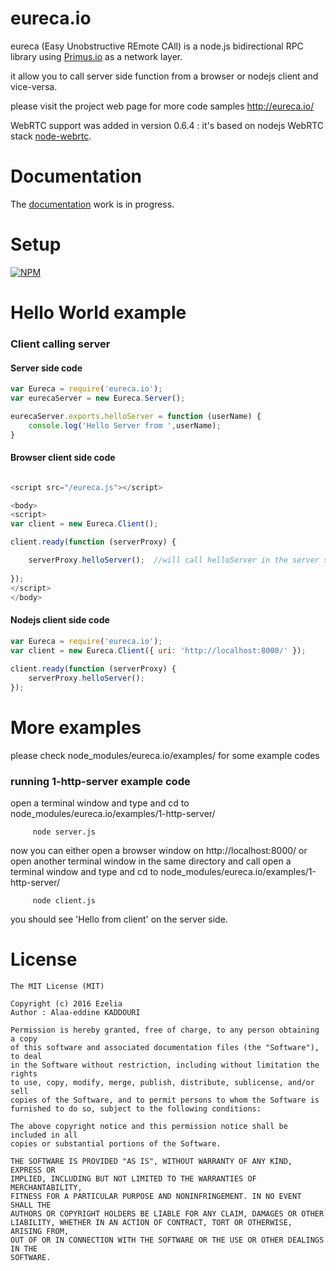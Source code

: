 eureca.io
=========

eureca (Easy Unobstructive REmote CAll) is a node.js bidirectional RPC library using [Primus.io](https://github.com/primus/primus) as a network layer.

it allow you to call server side function from a browser or nodejs client and vice-versa.

please visit the project web page for more code samples http://eureca.io/

WebRTC support was added in version 0.6.4 : it's based on nodejs WebRTC stack [node-webrtc](https://github.com/js-platform/node-webrtc).


Documentation
=============
The [documentation](http://eureca.io/doc/) work is in progress.


Setup 
======
[![NPM](https://nodei.co/npm/eureca.io.png)](https://npmjs.org/package/eureca.io)


Hello World example
===================

### Client calling server

#### Server side code

```javascript
var Eureca = require('eureca.io');
var eurecaServer = new Eureca.Server();

eurecaServer.exports.helloServer = function (userName) {
	console.log('Hello Server from ',userName);
}
```

#### Browser client side code

```javascript

<script src="/eureca.js"></script>

<body>
<script>
var client = new Eureca.Client(); 

client.ready(function (serverProxy) {

	serverProxy.helloServer();  //will call helloServer in the server side
	
});
</script>
</body>
```

#### Nodejs client side code


```javascript
var Eureca = require('eureca.io');
var client = new Eureca.Client({ uri: 'http://localhost:8000/' });
 
client.ready(function (serverProxy) {
	serverProxy.helloServer();
});
```


More examples 
=============

please check node_modules/eureca.io/examples/ for some example codes


### running 1-http-server example code

open a terminal window and type and cd to node_modules/eureca.io/examples/1-http-server/

```
     node server.js
```


now you can either open a browser window on http://localhost:8000/ or open another terminal window in the same directory and call
open a terminal window and type and cd to node_modules/eureca.io/examples/1-http-server/

```
     node client.js
```

you should see 'Hello from client' on the server side.





License
=======

```
The MIT License (MIT)

Copyright (c) 2016 Ezelia
Author : Alaa-eddine KADDOURI

Permission is hereby granted, free of charge, to any person obtaining a copy
of this software and associated documentation files (the "Software"), to deal
in the Software without restriction, including without limitation the rights
to use, copy, modify, merge, publish, distribute, sublicense, and/or sell
copies of the Software, and to permit persons to whom the Software is
furnished to do so, subject to the following conditions:

The above copyright notice and this permission notice shall be included in all
copies or substantial portions of the Software.

THE SOFTWARE IS PROVIDED "AS IS", WITHOUT WARRANTY OF ANY KIND, EXPRESS OR
IMPLIED, INCLUDING BUT NOT LIMITED TO THE WARRANTIES OF MERCHANTABILITY,
FITNESS FOR A PARTICULAR PURPOSE AND NONINFRINGEMENT. IN NO EVENT SHALL THE
AUTHORS OR COPYRIGHT HOLDERS BE LIABLE FOR ANY CLAIM, DAMAGES OR OTHER
LIABILITY, WHETHER IN AN ACTION OF CONTRACT, TORT OR OTHERWISE, ARISING FROM,
OUT OF OR IN CONNECTION WITH THE SOFTWARE OR THE USE OR OTHER DEALINGS IN THE
SOFTWARE.
```